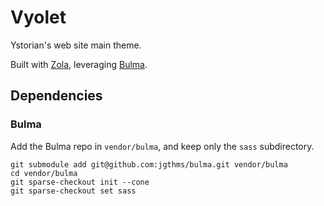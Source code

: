 # Vyolet

Ystorian's web site main theme.

Built with [Zola](https://www.getzola.org/), leveraging [Bulma](https://bulma.io/).

## Dependencies

### Bulma

Add the Bulma repo in `vendor/bulma`, and keep only the `sass` subdirectory.

```shell
git submodule add git@github.com:jgthms/bulma.git vendor/bulma
cd vendor/bulma
git sparse-checkout init --cone
git sparse-checkout set sass
```

